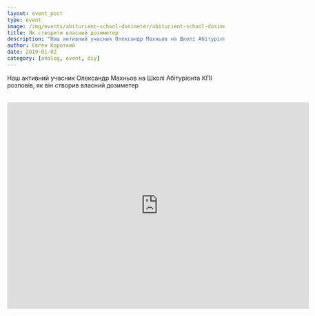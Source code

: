 ```yaml
---
layout: event_post
type: event
image: /img/events/abiturient-school-dosimeter/abiturient-school-dosimeter.jpg
title: Як створити власний дозиметер
description: "Наш активний учасник Олександр Махньов на Школі Абітурієнта КПІ розповів, як він створив власний дозиметер"
author: Євген Короткий
date: 2019-01-02
category: [analog, event, diy]
---
```


Наш активний учасник Олександр Махньов на Школі Абітурієнта КПІ розповів, як він створив власний дозиметер

<br>

<iframe src="https://www.youtube.com/embed/xzXTHupFn70" width="700" height="480" frameborder="0" allowfullscreen=""> </iframe>


